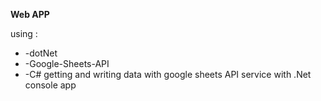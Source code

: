 **Web APP**

using :
* -dotNet
* -Google-Sheets-API
* -C#
getting and writing data with google sheets API service with .Net console app 



